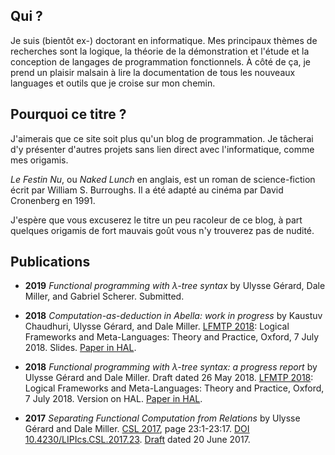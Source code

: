<section>

## Qui ?
Je suis (bientôt ex-) doctorant en informatique. Mes principaux thèmes de
recherches sont la logique, la théorie de la démonstration et l'étude et la conception
de langages de programmation fonctionnels. À côté de ça, je prend un plaisir malsain
à lire la documentation de tous les nouveaux languages et outils que je croise
sur mon chemin.
</section>
<section>

## Pourquoi ce titre ?
J'aimerais que ce site soit plus qu'un blog de programmation. Je tâcherai d'y
présenter d'autres projets sans lien direct avec l'informatique, comme mes
origamis.

*Le Festin Nu*, ou *Naked Lunch* en anglais, est un roman de science-fiction
écrit par William S. Burroughs. Il a été adapté au cinéma par David Cronenberg
en 1991.

J'espère que vous excuserez le titre un peu racoleur de ce blog, à part
quelques origamis de fort mauvais goût vous n'y trouverez pas de nudité.
</section>
<section>

## Publications
- **2019** *Functional programming with λ-tree syntax* by Ulysse Gérard, Dale
  Miller, and Gabriel Scherer. Submitted.

- **2018** *Computation-as-deduction in Abella: work in progress* by Kaustuv
  Chaudhuri, Ulysse Gérard, and Dale Miller. <a
  href='https://lfmtp.org/workshops/2018/' target='_blank' rel='noopener'>LFMTP
  2018</a>: Logical Frameworks and Meta-Languages: Theory and Practice, Oxford,
  7 July 2018. Slides. <a href='https://hal.inria.fr/hal-01806154'
  target='_blank' rel='noopener'>Paper in HAL</a>.

- **2018** *Functional programming with λ-tree syntax: a progress report* by
  Ulysse Gérard and Dale Miller. Draft dated 26 May 2018. <a
  href='https://lfmtp.org/workshops/2018/' target='_blank' rel='noopener'>LFMTP
  2018</a>: Logical Frameworks and Meta-Languages: Theory and Practice, Oxford,
  7 July 2018. Version on HAL. <a href='https://hal.inria.fr/hal-01806154'
  target='_blank' rel='noopener'>Paper in HAL</a>.

- **2017** *Separating Functional Computation from Relations* by Ulysse Gérard
  and Dale Miller. <a
  href='https://www.math-stockholm.se/en/konferenser-och-akti/logic-in-stockholm-2/26th-eacsl-annual-co'
  target='_blank' rel='noopener'>CSL 2017</a>, page 23:1-23:17. <a
  href='https://doi.org/10.4230/LIPIcs.CSL.2017.23' target='_blank'
  rel='noopener'>DOI 10.4230/LIPIcs.CSL.2017.23</a>. <a
  href='papers/csl2017.pdf' target='_blank' rel='noopener'>Draft</a> dated 20
  June 2017.

</section>